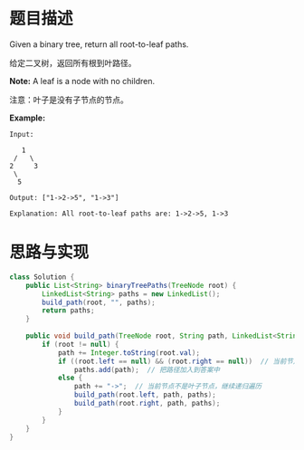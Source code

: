 # 题目描述

Given a binary tree, return all root-to-leaf paths.

给定二叉树，返回所有根到叶路径。

**Note:** A leaf is a node with no children.

注意：叶子是没有子节点的节点。

**Example:**

```
Input:

   1
 /   \
2     3
 \
  5

Output: ["1->2->5", "1->3"]

Explanation: All root-to-leaf paths are: 1->2->5, 1->3
```

# 思路与实现

```Java
class Solution {
    public List<String> binaryTreePaths(TreeNode root) {
        LinkedList<String> paths = new LinkedList();
        build_path(root, "", paths);
        return paths;
    }
    
    public void build_path(TreeNode root, String path, LinkedList<String> paths) {
        if (root != null) {
            path += Integer.toString(root.val);
            if ((root.left == null) && (root.right == null))  // 当前节点是叶子节点
                paths.add(path);  // 把路径加入到答案中
            else {
                path += "->";  // 当前节点不是叶子节点，继续递归遍历
                build_path(root.left, path, paths);
                build_path(root.right, path, paths);
            }
        }
    }
}
```

